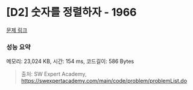 # [D2] 숫자를 정렬하자 - 1966 

[문제 링크](https://swexpertacademy.com/main/code/problem/problemDetail.do?contestProbId=AV5PrmyKAWEDFAUq) 

### 성능 요약

메모리: 23,024 KB, 시간: 154 ms, 코드길이: 586 Bytes



> 출처: SW Expert Academy, https://swexpertacademy.com/main/code/problem/problemList.do